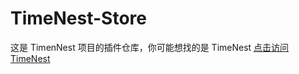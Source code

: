 # TimeNest-Store
这是 TimenNest 项目的插件仓库，你可能想找的是 TimeNest
[点击访问 TimeNest]((https://github.com/ziyi127/TimeNest/)  "TimeNest项目仓库")
